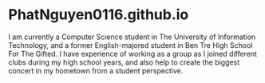 # PhatNguyen0116.github.io
I am currently a Computer Science student in The University of Information Technology, and a former English-majored student in Ben Tre High School For The Gifted. I have experience of working as a group as I joined different clubs during my high school years, and also help to create the biggest concert in my hometown from a student perspective.
